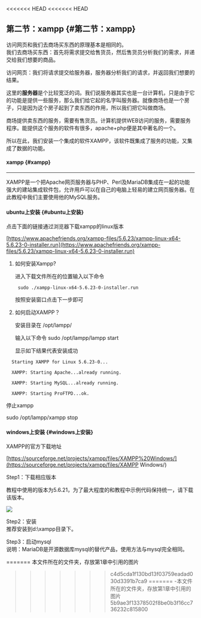 <<<<<<< HEAD
<<<<<<< HEAD
## 第二节：xampp {#第二节：xampp}

访问网页和我们去商场买东西的原理基本是相同的。  
我们去商场买东西：首先将需求提交给售货员，然后售货员分析我们的需求，并递交给我们想要的商品。

访问网页：我们将请求提交给服务器，服务器分析我们的请求，并返回我们想要的结果。

这里的**服务器**是个比较宽泛的词。我们说服务器其实也是一台计算机，只是由于它的功能是提供一些服务，那么我们给它起的名字叫服务器。就像商场也是一个房子，只是因为这个房子起到了卖东西的作用，所以我们把它叫做商场。

商场提供卖东西的服务，需要有售货员。计算机提供WEB访问的服务，需要服务程序。能提供这个服务的软件有很多，apache+php便是其中著名的一个。

所以在此，我们安装一个集成的软件XAMPP，该软件既集成了服务的功能，又集成了数据的功能。

#### **xampp** {#xampp}

---

XAMPP是一个把Apache网页服务器与PHP、Perl及MariaDB集成在一起的功能强大的建站集成软件包，允许用戶可以在自己的电脑上轻易的建立网页服务器。在此教程中我们主要使用他的MySQL服务。

#### ubuntu上安装 {#ubuntu上安装}

点击下面的链接通过浏览器下载xampp的linux版本

[https://www.apachefriends.org/xampp-files/5.6.23/xampp-linux-x64-5.6.23-0-installer.run](https://www.apachefriends.org/xampp-files/5.6.23/xampp-linux-x64-5.6.23-0-installer.run)

1. 如何安装Xampp?

   进入下载文件所在的位置输入以下命令

   ```
    sudo ./xampp-linux-x64-5.6.23-0-installer.run
   ```

   按照安装窗口点击下一步即可

2. 如何启动XAMPP？

   安装目录在 /opt/lampp/

   输入以下命令 sudo /opt/lampp/lampp start

   显示如下结果代表安装成功

```
  Starting XAMPP for Linux 5.6.23-0...

  XAMPP: Starting Apache...already running.

  XAMPP: Starting MySQL...already running.

  XAMPP: Starting ProFTPD...ok.
```

停止xampp

sudo /opt/lampp/xampp stop

#### windows上安装 {#windows上安装}

XAMPP的官方下载地址

[https://sourceforge.net/projects/xampp/files/XAMPP%20Windows/](https://sourceforge.net/projects/xampp/files/XAMPP Windows/)

Step1：下载相应版本

教程中使用的版本为5.6.21，为了最大程度的和教程中示例代码保持统一，请下载该版本。

![](https://box.kancloud.cn/c1160a7517d192fa537816576564da39_650x111.png)

Step2：安装  
推荐安装到d:\xampp目录下。

Step3：启动mysql  
说明：MariaDB是开源数据库mysql的替代产品，使用方法与mysql完全相同。

=======
本文件所在的文件夹，存放第1章中引用的图片
>>>>>>> c4d5cda1f130bd13f03759eadad030d3391b7ca9
=======
-本文件所在的文件夹，存放第1章中引用的图片
>>>>>>> 5b9ae3f13378502f8be0b3f16cc736232c815800
